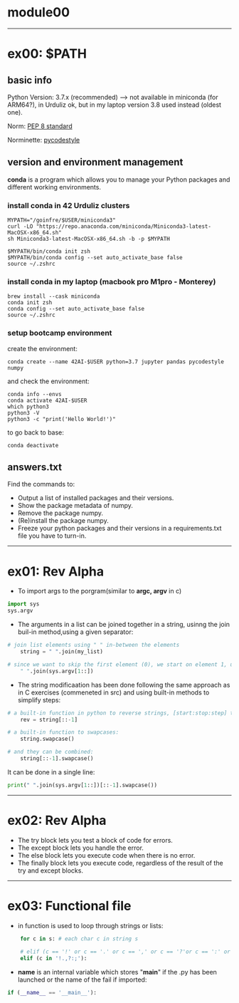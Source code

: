 # module00
---
# ex00: $PATH
## basic info
Python Version: 3.7.x (recommended) --> not available in miniconda (for ARM64?), in Urduliz ok, but in my laptop version 3.8 used instead (oldest one).

Norm: [PEP 8 standard](https://www.python.org/dev/peps/pep-0008/)

Norminette: [pycodestyle](https://pypi.org/project/pycodestyle)

## version and environment management

**conda** is a program which allows you to manage your Python packages and different working environments.

### install conda in 42 Urduliz clusters
```
MYPATH="/goinfre/$USER/miniconda3"
curl -LO "https://repo.anaconda.com/miniconda/Miniconda3-latest-MacOSX-x86_64.sh"
sh Miniconda3-latest-MacOSX-x86_64.sh -b -p $MYPATH

$MYPATH/bin/conda init zsh
$MYPATH/bin/conda config --set auto_activate_base false
source ~/.zshrc
```

### install conda in my laptop (macbook pro M1pro - Monterey)
```
brew install --cask miniconda
conda init zsh
conda config --set auto_activate_base false
source ~/.zshrc
```

### setup bootcamp environment
create the environment:
```
conda create --name 42AI-$USER python=3.7 jupyter pandas pycodestyle numpy
```

and check the environment:
```
conda info --envs
conda activate 42AI-$USER
which python3
python3 -V
python3 -c "print('Hello World!')"
```

to go back to base:
```
conda deactivate
```

## answers.txt
Find the commands to:
- Output a list of installed packages and their versions.
- Show the package metadata of numpy.
- Remove the package numpy.
- (Re)install the package numpy.
- Freeze your python packages and their versions in a requirements.txt file you have to turn-in.

---
# ex01: Rev Alpha

- To import args to the porgram(similar to **argc, argv** in c)
```python
import sys
sys.argv
```

- The arguments in a list can be joined together in a string, usinng the join buil-in method,using a given separator:
```python
# join list elements using " " in-between the elements
	string = " ".join(my_list)

# since we want to skip the first element (0), we start on element 1, using the slice method of a string /list.
	" ".join(sys.argv[1::])
```

- The string modificaation has been done following the same approach as in C exercises (commeneted in src) and using built-in methods to simplify steps:
```python
# a built-in function in python to reverse strings, [start:stop:step] to slice a list. If none, the default value is [from start:to the end: one by one]:
	rev = string[::-1]

# a built-in function to swapcases:
	string.swapcase()

# and they can be combined:
	string[::-1].swapcase()
```

It can be done in a single line:
```python
print(" ".join(sys.argv[1::])[::-1].swapcase())
```

---
# ex02: Rev Alpha

- The try block lets you test a block of code for errors.
- The except block lets you handle the error.
- The else block lets you execute code when there is no error.
- The finally block lets you execute code, regardless of the result of the try and except blocks.

---
# ex03: Functional file

- in function is used to loop through strings or lists:
```python
	for c in s: # each char c in string s
	
	# elif (c == '!' or c == '.' or c == ',' or c == '?'or c == ':' or c == ';'):
	elif (c in '!.,?:;'):
```

- __name__ is an internal variable which stores "__main__" if the .py has been launched or the name of the fail if imported:
```python
if (__name__ == '__main__'):
```
